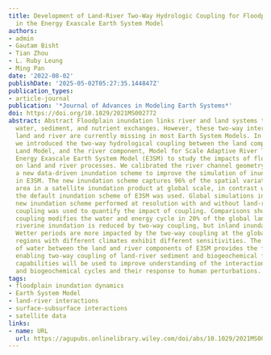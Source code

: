 ```yaml
---
title: Development of Land-River Two-Way Hydrologic Coupling for Floodplain Inundation
  in the Energy Exascale Earth System Model
authors:
- admin
- Gautam Bisht
- Tian Zhou
- L. Ruby Leung
- Ming Pan
date: '2022-08-02'
publishDate: '2025-05-02T05:27:35.144847Z'
publication_types:
- article-journal
publication: '*Journal of Advances in Modeling Earth Systems*'
doi: https://doi.org/10.1029/2021MS002772
abstract: Abstract Floodplain inundation links river and land systems through significant
  water, sediment, and nutrient exchanges. However, these two-way interactions between
  land and river are currently missing in most Earth System Models. In this study,
  we introduced the two-way hydrological coupling between the land component, E3SM
  Land Model, and the river component, Model for Scale Adaptive River Transport, in
  Energy Exascale Earth System Model (E3SM) to study the impacts of floodplain inundation
  on land and river processes. We calibrated the river channel geometry and developed
  a new data-driven inundation scheme to improve the simulation of inundation dynamics
  in E3SM. The new inundation scheme captures 96% of the spatial variation of inundation
  area in a satellite inundation product at global scale, in contrast with 7% when
  the default inundation scheme of E3SM was used. Global simulations including the
  new inundation scheme performed at resolution with and without land-river two-way
  coupling was used to quantify the impact of coupling. Comparisons show that two-way
  coupling modifies the water and energy cycle in 20% of the global land cells. Specifically,
  riverine inundation is reduced by two-way coupling, but inland inundation is intensified.
  Wetter periods are more impacted by the two-way coupling at the global scale, while
  regions with different climates exhibit different sensitivities. The two-way exchange
  of water between the land and river components of E3SM provides the foundation for
  enabling two-way coupling of land-river sediment and biogeochemical fluxes. These
  capabilities will be used to improve understanding of the interactions between water
  and biogeochemical cycles and their response to human perturbations.
tags:
- floodplain inundation dynamics
- Earth System Model
- land-river interactions
- surface-subsurface interactions
- satellite data
links:
- name: URL
  url: https://agupubs.onlinelibrary.wiley.com/doi/abs/10.1029/2021MS002772
---
```


